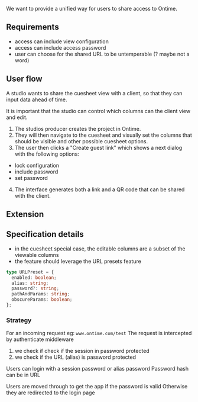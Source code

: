We want to provide a unified way for users to share access to Ontime.

## Requirements

- access can include view configuration
- access can include access password
- user can choose for the shared URL to be untemperable (? maybe not a word)

## User flow

A studio wants to share the cuesheet view with a client, so that they can input data ahead of time.

It is important that the studio can control which columns can the client view and edit.

1. The studios producer creates the project in Ontime.
2. They will then navigate to the cuesheet and visually set the columns that should be visible and other possible cuesheet options.
3. The user then clicks a "Create guest link" which shows a next dialog with the following options:

- lock configuration
- include password
- set password

4. The interface generates both a link and a QR code that can be shared with the client.

## Extension

## Specification details

- in the cuesheet special case, the editable columns are a subset of the viewable columns
- the feature should leverage the URL presets feature

```ts
type URLPreset = {
  enabled: boolean;
  alias: string;
  password?: string;
  pathAndParams: string;
  obscureParams: boolean;
};
```

### Strategy

For an incoming request eg: `www.ontime.com/test`
The request is intercepted by authenticate middleware

1. we check if check if the session in password protected
2. we check if the URL (alias) is password protected

Users can login with a session password or alias password
Password hash can be in URL

Users are moved through to get the app if the password is valid
Otherwise they are redirected to the login page

